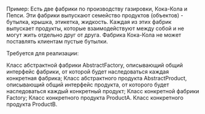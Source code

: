 Пример: Есть две фабрики по производству газировки, Кока-Кола и Пепси. Эти фабрики выпускают семейство продуктов (объектов) - бутылка, крышка, этикетка, жидкость. Каждая из этих фабрик выпускает продукты, которые взаимодействуют между собой и не могут жить отдельно друг от друга. Фабрика Кока-Кола не может поставлять клиентам пустые бутылки.

Требуется для реализации:

Класс абстрактной фабрики AbstractFactory, описывающий общий интерфейс фабрики, от которой будет наследоваться каждая конкретная фабрика;
Класс абстрактного продукта AbstractProduct, описывающий общий интерфейс продукта, от которого будет наследоваться каждый конкретный продукт;
Класс конкретной фабрики Factory;
Класс конкретного продукта ProductA.
Класс конкретного продукта ProductB.
